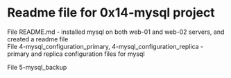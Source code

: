 # Readme file for 0x14-mysql project

File README.md - installed mysql on both web-01 and web-02 servers, and created a readme file  
File 4-mysql_configuration_primary, 4-mysql_configuration_replica - primary and replica configuration files for mysql

File 5-mysql_backup
